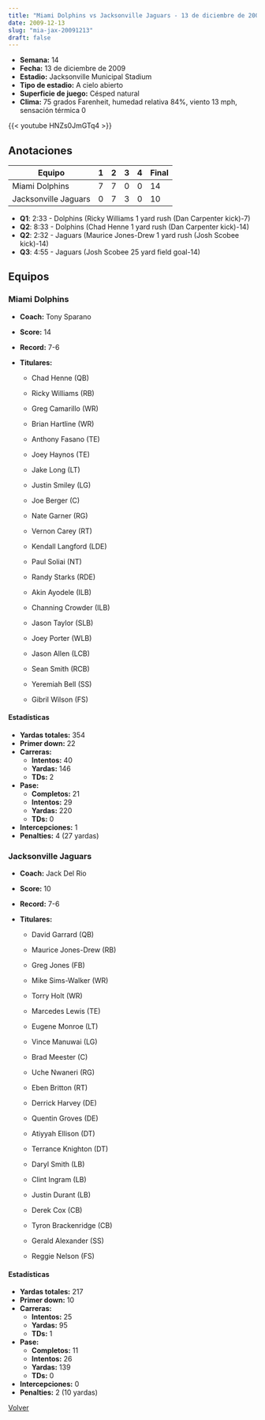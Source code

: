 ```yaml
---
title: "Miami Dolphins vs Jacksonville Jaguars - 13 de diciembre de 2009"
date: 2009-12-13
slug: "mia-jax-20091213"
draft: false
---
```


- **Semana:** 14
- **Fecha:** 13 de diciembre de 2009
- **Estadio:** Jacksonville Municipal Stadium
- **Tipo de estadio:** A cielo abierto
- **Superficie de juego:** Césped natural
- **Clima:** 75 grados Farenheit, humedad relativa 84%, viento 13 mph, sensación térmica 0


{{< youtube HNZs0JmGTq4 >}}


## Anotaciones
| Equipo | 1 | 2 | 3 | 4 | Final |
|--------|---|---|---|---|-------|
| Miami Dolphins  | 7 | 7 | 0 | 0  | 14 |
| Jacksonville Jaguars  | 0 | 7 | 3 | 0  | 10 |
- **Q1**: 2:33 - Dolphins (Ricky Williams 1 yard rush (Dan Carpenter kick)-7)
- **Q2**: 8:33 - Dolphins (Chad Henne 1 yard rush (Dan Carpenter kick)-14)
- **Q2**: 2:32 - Jaguars (Maurice Jones-Drew 1 yard rush (Josh Scobee kick)-14)
- **Q3**: 4:55 - Jaguars (Josh Scobee 25 yard field goal-14)


## Equipos


### Miami Dolphins
* **Coach:** Tony Sparano
* **Score:** 14
* **Record:** 7-6
* **Titulares:** 

  * Chad Henne (QB) 

  * Ricky Williams (RB) 

  * Greg Camarillo (WR) 

  * Brian Hartline (WR) 

  * Anthony Fasano (TE) 

  * Joey Haynos (TE) 

  * Jake Long (LT) 

  * Justin Smiley (LG) 

  * Joe Berger (C) 

  * Nate Garner (RG) 

  * Vernon Carey (RT) 

  * Kendall Langford (LDE) 

  * Paul Soliai (NT) 

  * Randy Starks (RDE) 

  * Akin Ayodele (ILB) 

  * Channing Crowder (ILB) 

  * Jason Taylor (SLB) 

  * Joey Porter (WLB) 

  * Jason Allen (LCB) 

  * Sean Smith (RCB) 

  * Yeremiah Bell (SS) 

  * Gibril Wilson (FS) 

#### Estadísticas
* **Yardas totales:** 354
* **Primer down:** 22
* **Carreras:**
  * **Intentos:** 40
  * **Yardas:** 146
  * **TDs:** 2
* **Pase:**
  * **Completos:** 21
  * **Intentos:** 29
  * **Yardas:** 220
  * **TDs:** 0
* **Intercepciones:** 1
* **Penalties:** 4 (27 yardas)

### Jacksonville Jaguars
* **Coach:** Jack Del Rio
* **Score:** 10
* **Record:** 7-6
* **Titulares:** 

  * David Garrard (QB) 

  * Maurice Jones-Drew (RB) 

  * Greg Jones (FB) 

  * Mike Sims-Walker (WR) 

  * Torry Holt (WR) 

  * Marcedes Lewis (TE) 

  * Eugene Monroe (LT) 

  * Vince Manuwai (LG) 

  * Brad Meester (C) 

  * Uche Nwaneri (RG) 

  * Eben Britton (RT) 

  * Derrick Harvey (DE) 

  * Quentin Groves (DE) 

  * Atiyyah Ellison (DT) 

  * Terrance Knighton (DT) 

  * Daryl Smith (LB) 

  * Clint Ingram (LB) 

  * Justin Durant (LB) 

  * Derek Cox (CB) 

  * Tyron Brackenridge (CB) 

  * Gerald Alexander (SS) 

  * Reggie Nelson (FS) 

#### Estadísticas
* **Yardas totales:** 217
* **Primer down:** 10
* **Carreras:**
  * **Intentos:** 25
  * **Yardas:** 95
  * **TDs:** 1
* **Pase:**
  * **Completos:** 11
  * **Intentos:** 26
  * **Yardas:** 139
  * **TDs:** 0
* **Intercepciones:** 0
* **Penalties:** 2 (10 yardas)


[Volver](/historia/2009)
